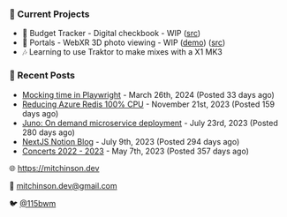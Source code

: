 ### 📌 Current Projects
- 💸 Budget Tracker - Digital checkbook - WIP ([src](https://github.com/bmitchinson/budget-entry))
- 📸 Portals - WebXR 3D photo viewing - WIP ([demo](https://portals.mitchinson.dev/)) ([src](https://github.com/bmitchinson/vr-jpg-viewer-webxr))
- 🎶 Learning to use Traktor to make mixes with a X1 MK3

### 📝 Recent Posts

- [Mocking time in Playwright](https://blog.mitchinson.dev/playwright-mock-time) - March 26th, 2024 (Posted 33 days ago)
- [Reducing Azure Redis 100% CPU](https://blog.mitchinson.dev/redis-cpu) - November 21st, 2023 (Posted 159 days ago)
- [Juno: On demand microservice deployment](https://blog.mitchinson.dev/juno) - July 23rd, 2023 (Posted 280 days ago)
- [NextJS Notion Blog](https://blog.mitchinson.dev/blog-2023) - July 9th, 2023 (Posted 294 days ago)
- [Concerts 2022 - 2023](https://blog.mitchinson.dev/concerts-2023) - May 7th, 2023 (Posted 357 days ago)

🌐 https://mitchinson.dev

💌 mitchinson.dev@gmail.com

🐦 [@115bwm](https://twitter.com/115bwm)